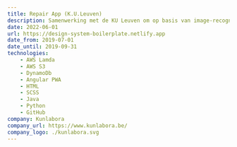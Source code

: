 ```yaml
---
title: Repair App (K.U.Leuven)
description: Samenwerking met de KU Leuven om op basis van image-recognition herstellingen aan grote huishoudtoestellen te kunnen uitvoeren en te loggen.
date: 2022-06-01
url: https://design-system-boilerplate.netlify.app
date_from: 2019-07-01
date_until: 2019-09-31
technologies:
    - AWS Lamda
    - AWS S3
    - DynamoDb
    - Angular PWA
    - HTML
    - SCSS
    - Java
    - Python
    - GitHub
company: Kunlabora
company_url: https://www.kunlabora.be/
company_logo: ./kunlabora.svg
---
```

